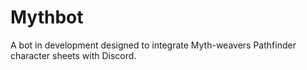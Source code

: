 # Mythbot
A bot in development designed to integrate Myth-weavers Pathfinder character sheets with Discord.
